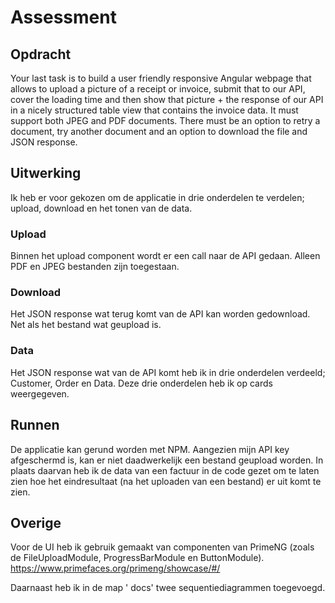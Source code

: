 # Assessment

## Opdracht
Your last task is to build a user friendly responsive Angular webpage that allows to upload a picture of a receipt or invoice, submit that to our API, cover the loading time and then show that picture + the response of our API in a nicely structured table view that contains the invoice data. 
It must support both JPEG and PDF documents. 
There must be an option to retry a document, try another document and an option to download the file and JSON response. 

## Uitwerking
Ik heb er voor gekozen om de applicatie in drie onderdelen te verdelen; upload, download en het tonen van de data.

### Upload
Binnen het upload component wordt er een call naar de API gedaan. Alleen PDF en JPEG bestanden zijn toegestaan.

### Download
Het JSON response wat terug komt van de API kan worden gedownload. Net als het bestand wat geupload is.

### Data
Het JSON response wat van de API komt heb ik in drie onderdelen verdeeld; Customer, Order en Data. Deze drie onderdelen heb ik op cards weergegeven. 

## Runnen
De applicatie kan gerund worden met NPM. Aangezien mijn API key afgeschermd is, kan er niet daadwerkelijk een bestand geupload worden. In plaats daarvan heb ik de data van een factuur in de code gezet om te laten zien hoe het eindresultaat (na het uploaden van een bestand) er uit komt te zien.

## Overige
Voor de UI heb ik gebruik gemaakt van componenten van PrimeNG (zoals de FileUploadModule, ProgressBarModule en ButtonModule). https://www.primefaces.org/primeng/showcase/#/

Daarnaast heb ik in de map ' docs' twee sequentiediagrammen toegevoegd.
